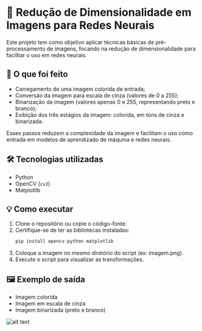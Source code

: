 # 🧠 Redução de Dimensionalidade em Imagens para Redes Neurais

Este projeto tem como objetivo aplicar técnicas básicas de pré-processamento de imagens, focando na redução de dimensionalidade para facilitar o uso em redes neurais.

## 📌 O que foi feito

- Carregamento de uma imagem colorida de entrada;
- Conversão da imagem para escala de cinza (valores de 0 a 255);
- Binarização da imagem (valores apenas 0 e 255, representando preto e branco);
- Exibição dos três estágios da imagem: colorida, em tons de cinza e binarizada.

Esses passos reduzem a complexidade da imagem e facilitam o uso como entrada em modelos de aprendizado de máquina e redes neurais.

## 🛠 Tecnologias utilizadas

- Python
- OpenCV (`cv2`)
- Matplotlib

## 💡 Como executar

1. Clone o repositório ou copie o código-fonte.
2. Certifique-se de ter as bibliotecas instaladas:
   ```bash
   pip install opencv-python matplotlib
   ```
3. Coloque a imagem no mesmo diretório do script (ex: imagem.png).
4. Execute o script para visualizar as transformações.

## 🖼 Exemplo de saída

- Imagem colorida
- Imagem em escala de cinza
- Imagem binarizada (preto e branco)

![alt text](40.png)